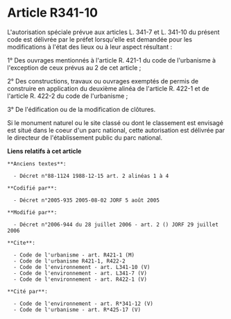 # Article R341-10

L'autorisation spéciale prévue aux articles L. 341-7 et L. 341-10 du présent code est délivrée par le préfet lorsqu'elle est
demandée pour les modifications à l'état des lieux ou à leur aspect résultant :

1° Des ouvrages mentionnés à l'article R. 421-1 du code de l'urbanisme à l'exception de ceux prévus au 2 de cet article ;

2° Des constructions, travaux ou ouvrages exemptés de permis de construire en application du deuxième alinéa de l'article R.
422-1 et de l'article R. 422-2 du code de l'urbanisme ;

3° De l'édification ou de la modification de clôtures.

Si le monument naturel ou le site classé ou dont le classement est envisagé est situé dans le coeur d'un parc national, cette
autorisation est délivrée par le directeur de l'établissement public du parc national.

**Liens relatifs à cet article**

	**Anciens textes**:

	  - Décret n°88-1124 1988-12-15 art. 2 alinéas 1 à 4

	**Codifié par**:

	  - Décret n°2005-935 2005-08-02 JORF 5 août 2005

	**Modifié par**:

	  - Décret n°2006-944 du 28 juillet 2006 - art. 2 () JORF 29 juillet 2006

	**Cite**:

	  - Code de l'urbanisme - art. R421-1 (M)
	  - Code de l'urbanisme R421-1, R422-2
	  - Code de l'environnement - art. L341-10 (V)
	  - Code de l'environnement - art. L341-7 (V)
	  - Code de l'environnement - art. R422-1 (V)

	**Cité par**:

	  - Code de l'environnement - art. R*341-12 (V)
	  - Code de l'urbanisme - art. R*425-17 (V)
